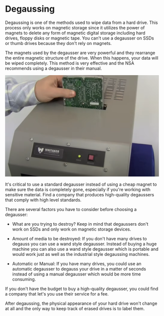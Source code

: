 Degaussing
===

Degaussing is one of the methods used to wipe data from a hard drive. This process only works on magnetic storage since it utilizes the power of magnets to delete any form of magnetic digital storage including hard drives, floppy disks or magnetic tape. You can't use a degausser on SSDs or thumb drives because they don't rely on magnets. 

The magnets used by the degausser are very powerful and they rearrange the entire magnetic structure of the drive. When this happens, your data will be wiped completely. This method is very effective and the NSA recommends using a degausser in their manual.

![Degausser](degausser.png)


It's critical to use a standard degausser instead of using a cheap magnet to make sure the data is completely gone, 
especially if you're working with sensitive material. Find a company that produces high-quality degaussers that comply with high level standards. 


There are several factors you have to consider before choosing a degausser:

- What are you trying to destroy? Keep in mind that degaussers don't work on SSDs and only work on magnetic storage devices.

- Amount of media to be destroyed: If you don't have many drives to degauss you can use a wand style degausser. Instead of buying a huge machine you can also use a wand style degausser which is portable and would work just as well as the industrial style degaussing machines. 

- Automatic or Manual: If you have many drives, you could use an automatic degausser to degauss your drive in a matter of seconds instead of using a manual degausser which would be more time consuming.

If you don't have the budget to buy a high-quality degausser, you could find a company that let's you use their service for a fee.

After degaussing, the physical appearance of your hard drive won't change at all and the only way to keep track of erased drives is to label them.
